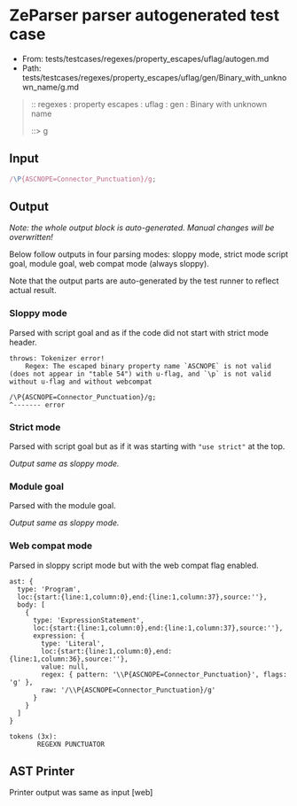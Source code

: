 # ZeParser parser autogenerated test case

- From: tests/testcases/regexes/property_escapes/uflag/autogen.md
- Path: tests/testcases/regexes/property_escapes/uflag/gen/Binary_with_unknown_name/g.md

> :: regexes : property escapes : uflag : gen : Binary with unknown name
>
> ::> g

## Input


`````js
/\P{ASCNOPE=Connector_Punctuation}/g;
`````

## Output

_Note: the whole output block is auto-generated. Manual changes will be overwritten!_

Below follow outputs in four parsing modes: sloppy mode, strict mode script goal, module goal, web compat mode (always sloppy).

Note that the output parts are auto-generated by the test runner to reflect actual result.

### Sloppy mode

Parsed with script goal and as if the code did not start with strict mode header.

`````
throws: Tokenizer error!
    Regex: The escaped binary property name `ASCNOPE` is not valid (does not appear in "table 54") with u-flag, and `\p` is not valid without u-flag and without webcompat

/\P{ASCNOPE=Connector_Punctuation}/g;
^------- error
`````

### Strict mode

Parsed with script goal but as if it was starting with `"use strict"` at the top.

_Output same as sloppy mode._

### Module goal

Parsed with the module goal.

_Output same as sloppy mode._

### Web compat mode

Parsed in sloppy script mode but with the web compat flag enabled.

`````
ast: {
  type: 'Program',
  loc:{start:{line:1,column:0},end:{line:1,column:37},source:''},
  body: [
    {
      type: 'ExpressionStatement',
      loc:{start:{line:1,column:0},end:{line:1,column:37},source:''},
      expression: {
        type: 'Literal',
        loc:{start:{line:1,column:0},end:{line:1,column:36},source:''},
        value: null,
        regex: { pattern: '\\P{ASCNOPE=Connector_Punctuation}', flags: 'g' },
        raw: '/\\P{ASCNOPE=Connector_Punctuation}/g'
      }
    }
  ]
}

tokens (3x):
       REGEXN PUNCTUATOR
`````


## AST Printer

Printer output was same as input [web]